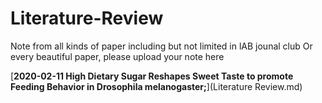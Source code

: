 # Literature-Review

Note from all kinds of paper including but not limited in lAB jounal club
Or every beautiful paper, please upload your note here


[**2020-02-11 High Dietary Sugar Reshapes Sweet Taste to promote Feeding Behavior in Drosophila melanogaster;**](Literature Review.md)
